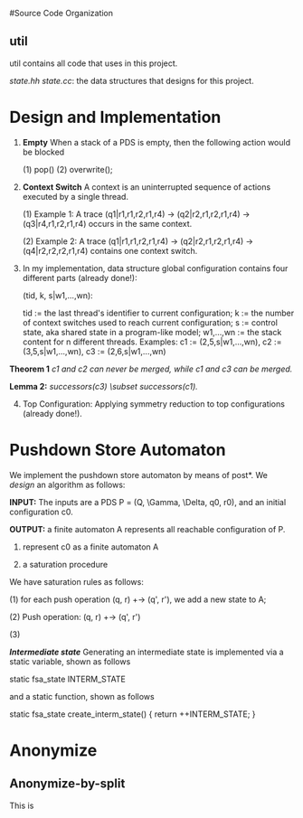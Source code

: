 #Source Code Organization
## util
util contains all code that uses in this project. 

_state.hh state.cc_: 
the data structures that designs for this project. 

# Design and Implementation
1. **Empty** When a stack of a PDS is empty, then the following action would be blocked

	(1) pop()
	(2) overwrite();

2. **Context Switch** A context is an uninterrupted sequence of actions executed by a single thread.

    (1) Example 1: A trace (q1|r1,r1,r2,r1,r4) -> (q2|r2,r1,r2,r1,r4) -> (q3|r4,r1,r2,r1,r4) occurs in the same context.

    (2) Example 2: A trace (q1|r1,r1,r2,r1,r4) -> (q2|r2,r1,r2,r1,r4) -> (q4|r2,r2,r2,r1,r4) contains one context switch. 

3. In my implementation, data structure global configuration contains four different parts (already done!): 

    (tid, k, s|w1,...,wn): 

    tid     := the last thread's identifier to current configuration;
    k       := the number of context switches used to reach current configuration;
    s       := control state, aka shared state in a program-like model;
    w1,…,wn := the stack content for n different threads.
    Examples: 
              c1 := (2,5,s|w1,...,wn), 
              c2 := (3,5,s|w1,...,wn), 
              c3 := (2,6,s|w1,...,wn)

**Theorem 1** _c1 and c2 can never be merged, while c1 and c3 can be merged._

**Lemma 2:** _successors(c3) \subset successors(c1)._

4. Top Configuration: Applying symmetry reduction to top configurations (already done!).

# Pushdown Store Automaton
We implement the pushdown store automaton by means of post*. We *design* an algorithm as follows:

**INPUT:** The inputs are a PDS P = (Q, \Gamma, \Delta, q0, r0), and an initial configuration c0. 

**OUTPUT:** a finite automaton A represents all reachable configuration of P. 

  1. represent c0 as a finite automaton A

  2. a saturation procedure

We have saturation rules as follows:

  (1) for each push operation (q, r) +-> (q', r'), we add a new state to A;

  (2) Push operation: (q, r) +-> (q', r')

  (3) 
  
***Intermediate state*** Generating an intermediate state is implemented via a static variable, shown as follows

static fsa_state INTERM_STATE

and a static function, shown as follows

static fsa_state create_interm_state() {
	return ++INTERM_STATE;
}
  
# Anonymize
## Anonymize-by-split
This is 